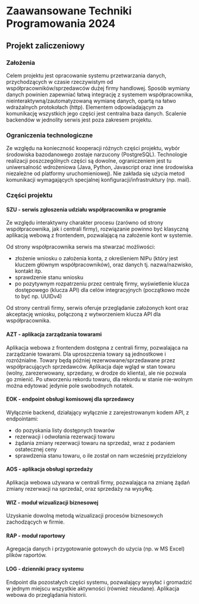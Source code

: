 # Zaawansowane Techniki Programowania 2024

## Projekt zaliczeniowy

### Założenia
Celem projektu jest opracowanie systemu przetwarzania danych, przychodzących w czasie rzeczywistym od współpracowników/sprzedawców dużej firmy handlowej. Sposób wymiany danych powinien zapewniać łatwą integrację z systemem współpracownika, nieinteraktywną/zautomatyzowaną wymianę danych, opartą na łatwo wdrażalnych protokołach (http). Elementem odpowiadającym za komunikację wszystkich jego części jest centralna baza danych.
Scalenie backendów w jednolity serwis jest poza zakresem projektu.

### Ograniczenia technologiczne
Ze względu na konieczność kooperacji różnych części projektu, wybór środowiska bazodanowego zostaje narzucony (PostgreSQL). Technologie realizacji poszczególnych części są dowolne, ograniczeniem jest tu uniwersalność wdrożeniowa (Java, Python, Javascript oraz inne środowiska niezależne od platformy uruchomieniowej). Nie zakłada się użycia metod komunikacji wymagających specjalnej konfiguracji/infrastruktury (np. mail).

### Części projektu

#### **SZU** - serwis zgłoszenia udziału współpracownika w programie
Ze względu interaktywny charakter procesu (zarówno od strony współpracownika, jak i centrali firmy), rozwiązanie powinno być klasyczną aplikacją webową z frontendem, pozwalającą na założenie kont w systemie.

Od strony współpracownika serwis ma stwarzać możliwości:
- złożenie wniosku o założenia konta, z określeniem NIPu (który jest kluczem głównym współpracowników), oraz danych tj. nazwa/nazwisko, kontakt itp.
- sprawdzenie stanu wniosku
- po pozytywnym rozpatrzeniu przez centralę firmy, wyświetlenie klucza dostępowego (klucza API) dla celów integracyjnych (początkowo może to być np. UUIDv4)

Od strony centrali firmy, serwis oferuje przeglądanie założonych kont oraz akceptację wniosku, połączoną z wytworzeniem klucza API dla współpracownika.

#### **AZT** - aplikacja zarządzania towarami
Aplikacja webowa z frontendem dostępna z centrali firmy, pozwalająca na zarządzanie towarami. Dla uproszczenia towary są jednostkowe i rozróżnialne. Towary będą później rezerwowane/sprzedawane przez współpracujących sprzedawców. Aplikacja daje wgląd w stan towaru (wolny, zarezerwowany, sprzedany, w drodze do klienta), ale nie pozwala go zmienić. Po utworzeniu rekordu towaru, dla rekordu w stanie nie-wolnym można edytować jedynie pole swobodnych notatek.

#### **EOK** - endpoint obsługi komisowej dla sprzedawcy
Wyłącznie backend, działający wyłącznie z zarejestrowanym kodem API, z endpointami:
- do pozyskania listy dostępnych towarów
- rezerwacji i odwołania rezerwacji towaru
- żądania zmiany rezerwacji towaru na sprzedaż, wraz z podaniem ostatecznej ceny
- sprawdzenia stanu towaru, o ile został on nam wcześniej przydzielony

#### **AOS** - aplikacja obsługi sprzedaży
Aplikacja webowa używana w centrali firmy, pozwalająca na zmianę żądań zmiany rezerwacji na sprzedaż, oraz sprzedaży na wysyłkę.

#### **WIZ** - moduł wizualizacji biznesowej
Uzyskanie dowolną metodą wizualizacji procesów biznesowych zachodzących w firmie.

#### **RAP** - moduł raportowy
Agregacja danych i przygotowanie gotowych do użycia (np. w MS Excel) plików raportów.

#### **LOG** - dzienniki pracy systemu
Endpoint dla pozostałych części systemu, pozwalający wysyłać i gromadzić w jednym miejscu wszystkie aktywności (również nieudane). Aplikacja webowa do przeglądania historii.